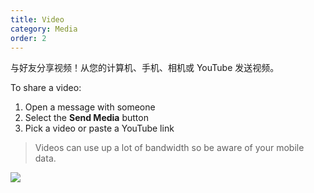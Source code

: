 ```yaml
---
title: Video
category: Media
order: 2
---
```


与好友分享视频！从您的计算机、手机、相机或 YouTube 发送视频。

To share a video:

1. Open a message with someone
2. Select the **Send Media** button
3. Pick a video or paste a YouTube link

> Videos can use up a lot of bandwidth so be aware of your mobile data.

![](//placehold.it/800x600)
